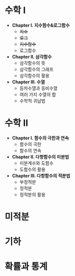 # 수학 Ⅰ
- **Chapter Ⅰ. 지수함수&로그함수**
	- ~~지수~~
	- ~~로그~~
	- ~~지수함수~~
	- 로그함수
- **Chapter Ⅱ. 삼각함수**
	- 삼각함수의 뜻
	- 삼각함수의 그래프
	- 삼각함수의 활용
- **Chapter Ⅲ. 수열**
	- 등차수열과 등비수열
	- 여러 가지 수열의 합
	- 수학적 귀납법
# 수학 Ⅱ
- **Chapter Ⅰ. 함수의 극한과 연속**
	- 함수의 극한
	- 함수의 연속
- **Chapter Ⅱ. 다항함수의 미분법**
	- 미분계수와 도함수
	- 도함수의 활용
- **Chapter Ⅲ. 다항함수의 적분법**
	- 부정적분
	- 정적분
	- 정적분의 활용
# 미적분
# 기하
# 확률과 통계
